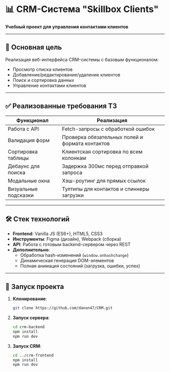 # 📊 CRM-Система "Skillbox Clients"  
**Учебный проект для управления контактами клиентов** 

---

## 🎯 Основная цель  
Реализация веб-интерфейса CRM-системы с базовым функционалом:  
- Просмотр списка клиентов
- Добавление/редактирование/удаление клиентов
- Поиск и сортировка данных
- Управление контактами клиентов

---

## ✅ Реализованные требования ТЗ  
| Функционал            | Реализация                                                                 |
|-----------------------|----------------------------------------------------------------------------|
| Работа с API          | Fetch-запросы с обработкой ошибок                                          |
| Валидация форм        | Проверка обязательных полей и формата контактов                            |
| Сортировка таблицы    | Клиентская сортировка по всем колонкам                                     |
| Дебаунс для поиска    | Задержка 300мс перед отправкой запроса                                     |
| Модальные окна        | Хэш-роутинг для прямых ссылок                                              |
| Визуальные подсказки  | Тултипы для контактов и спиннеры загрузки                                  |

---

## 🛠 Стек технологий  
- **Frontend**: Vanilla JS (ES6+), HTML5, CSS3  
- **Инструменты**: Figma (дизайн), Webpack (сборка)  
- **API**: Работа с готовым backend-сервером через REST  
- **Дополнительно**:  
  - Обработка hash-изменений (`window.onhashchange`)  
  - Динамическая генерация DOM-элементов  
  - Полная анимация состояний (загрузка, ошибки, успех)

---

## 🚀 Запуск проекта  
1. **Клонирование**:  
   ```bash
   git clone https://github.com/danon47/CRM.git

2. **Запуск сервера**:  
   ```bash
   cd crm-backend
   npm install
   npm run dev

3. **Запуск CRM**:  
   ```bash
   cd ../crm-frontend
   npm install
   npm run dev
